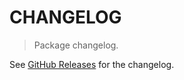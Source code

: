 # CHANGELOG

> Package changelog.

See [GitHub Releases](https://github.com/stdlib-js/ndarray-shape/releases) for the changelog.